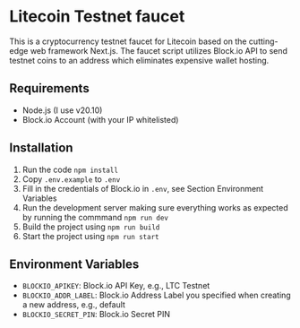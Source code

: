 # Litecoin Testnet faucet

This is a cryptocurrency testnet faucet for Litecoin based on the cutting-edge web framework Next.js. 
The faucet script utilizes Block.io API to send testnet coins to an address which eliminates expensive wallet hosting.

## Requirements

- Node.js (I use v20.10)
- Block.io Account (with your IP whitelisted)

## Installation

1. Run the code `npm install`
2. Copy `.env.example` to `.env`
3. Fill in the credentials of Block.io in `.env`, see Section Environment Variables
4. Run the development server making sure everything works as expected by running the commmand `npm run dev`
5. Build the project using `npm run build`
6. Start the project using `npm run start`

## Environment Variables

- `BLOCKIO_APIKEY`: Block.io API Key, e.g., LTC Testnet
- `BLOCKIO_ADDR_LABEL`: Block.io Address Label you specified when creating a new address, e.g., default
- `BLOCKIO_SECRET_PIN`: Block.io Secret PIN